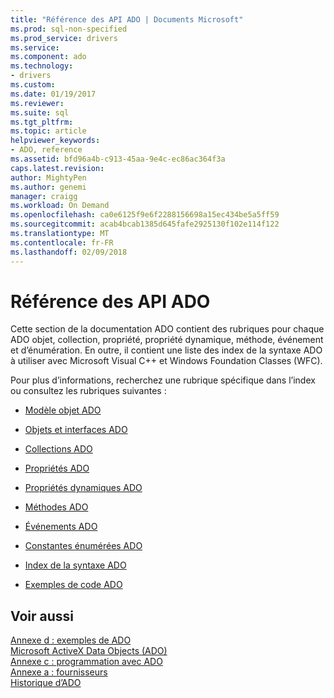 ```yaml
---
title: "Référence des API ADO | Documents Microsoft"
ms.prod: sql-non-specified
ms.prod_service: drivers
ms.service: 
ms.component: ado
ms.technology:
- drivers
ms.custom: 
ms.date: 01/19/2017
ms.reviewer: 
ms.suite: sql
ms.tgt_pltfrm: 
ms.topic: article
helpviewer_keywords:
- ADO, reference
ms.assetid: bfd96a4b-c913-45aa-9e4c-ec86ac364f3a
caps.latest.revision: 
author: MightyPen
ms.author: genemi
manager: craigg
ms.workload: On Demand
ms.openlocfilehash: ca0e6125f9e6f2288156698a15ec434be5a5ff59
ms.sourcegitcommit: acab4bcab1385d645fafe2925130f102e114f122
ms.translationtype: MT
ms.contentlocale: fr-FR
ms.lasthandoff: 02/09/2018
---
```

# <a name="ado-api-reference"></a>Référence des API ADO
Cette section de la documentation ADO contient des rubriques pour chaque ADO objet, collection, propriété, propriété dynamique, méthode, événement et d’énumération. En outre, il contient une liste des index de la syntaxe ADO à utiliser avec Microsoft Visual C++ et Windows Foundation Classes (WFC).  
  
 Pour plus d’informations, recherchez une rubrique spécifique dans l’index ou consultez les rubriques suivantes :  
  
-   [Modèle objet ADO](../../../ado/reference/ado-api/ado-object-model.md)  
  
-   [Objets et interfaces ADO](../../../ado/reference/ado-api/ado-objects-and-interfaces.md)  
  
-   [Collections ADO](../../../ado/reference/ado-api/ado-collections.md)  
  
-   [Propriétés ADO](../../../ado/reference/ado-api/ado-properties.md)  
  
-   [Propriétés dynamiques ADO](../../../ado/reference/ado-api/ado-dynamic-properties.md)  
  
-   [Méthodes ADO](../../../ado/reference/ado-api/ado-methods.md)  
  
-   [Événements ADO](../../../ado/reference/ado-api/ado-events.md)  
  
-   [Constantes énumérées ADO](../../../ado/reference/ado-api/ado-enumerated-constants.md)  
  
-   [Index de la syntaxe ADO](../../../ado/reference/ado-api/ado-syntax-indexes.md)  
  
-   [Exemples de code ADO](../../../ado/reference/ado-api/ado-code-examples.md)  
  
## <a name="see-also"></a>Voir aussi  
 [Annexe d : exemples de ADO](../../../ado/guide/appendixes/appendix-d-ado-samples.md)   
 [Microsoft ActiveX Data Objects (ADO)](../../../ado/microsoft-activex-data-objects-ado.md)   
 [Annexe c : programmation avec ADO](../../../ado/guide/appendixes/appendix-c-programming-with-ado.md)   
 [Annexe a : fournisseurs](../../../ado/guide/appendixes/appendix-a-providers.md)   
 [Historique d’ADO](../../../ado/guide/ado-history.md)
